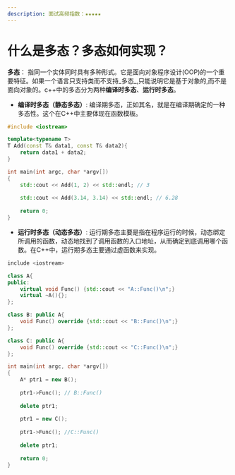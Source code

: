 ```yaml
---
description: 面试高频指数：★★★★★
---
```


# 什么是多态？多态如何实现？

 **多态**： 指同一个实体同时具有多种形式。它是面向对象程序设计\(OOP\)的一个重要特征。如果一个语言只支持类而不支持_多态_,只能说明它是基于对象的,而不是面向对象的。c++中的多态分为两种**编译时多态**、**运行时多态**。

* **编译时多态（静态多态）**: 编译期多态，正如其名，就是在编译期确定的一种多态性。这个在C++中主要体现在函数模板。

```cpp
#include <iostream>

template<typename T>
T Add(const T& data1, const T& data2){
    return data1 + data2;
}

int main(int argc, char *argv[])
{
    std::cout << Add(1, 2) << std::endl; // 3
    
    std::cout << Add(3.14, 3.14) << std::endl; // 6.28
    
    return 0;
}
```

* **运行时多态（动态多态）**: 运行期多态主要是指在程序运行的时候，动态绑定所调用的函数，动态地找到了调用函数的入口地址，从而确定到底调用哪个函数。在C++中，运行期多态主要通过虚函数来实现。

```cpp
include <iostream>

class A{
public:
    virtual void Func() {std::cout << "A::Func()\n";}
    virtual ~A(){};
};

class B: public A{
    void Func() override {std::cout << "B::Func()\n";}
};

class C: public A{
    void Func() override {std::cout << "C::Func()\n";}
};

int main(int argc, char *argv[])
{
    A* ptr1 = new B();
    
    ptr1->Func(); // B::Func()
    
    delete ptr1;
    
    ptr1 = new C();
    
    ptr1->Func(); //C::Func()
    
    delete ptr1;
    
    return 0;
}
```

>

